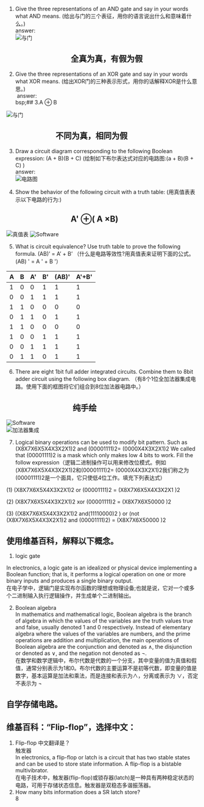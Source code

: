 1) Give the three representations of an AND gate and say in your words what AND means. (给出与门的三个表征，用你的语言说出什么和意味着什么。)     
answer:  
![与门](images/与门.jpg)  
## &nbsp;&nbsp;&nbsp;&nbsp;&nbsp;&nbsp;&nbsp;&nbsp;&nbsp;&nbsp;&nbsp;&nbsp;&nbsp;&nbsp;&nbsp;&nbsp;&nbsp;&nbsp;&nbsp;&nbsp;&nbsp;&nbsp;&nbsp;&nbsp;&nbsp;&nbsp;&nbsp;&nbsp;&nbsp;&nbsp;&nbsp;&nbsp;&nbsp;&nbsp;全真为真，有假为假


 2) Give the three representations of an XOR gate and say in your words what XOR means. (给出XOR门的三种表示形式，用你的话解释XOR是什么意思。)    
&nbsp;answer:   
bsp;## 3.A &oplus; B  

 ![与门](images/第七周2题.jpg)  
 ## &nbsp;&nbsp;&nbsp;&nbsp;&nbsp;&nbsp;&nbsp;&nbsp;&nbsp;&nbsp;&nbsp;&nbsp;&nbsp;&nbsp;&nbsp;&nbsp;&nbsp;&nbsp;&nbsp;&nbsp;&nbsp;&nbsp;&nbsp;&nbsp;&nbsp;&nbsp;不同为真，相同为假

  3) Draw a circuit diagram corresponding to the following Boolean expression: (A + B)(B + C)  (绘制如下布尔表达式对应的电路图:(a + B)(B + C)   )  
  answer:  
  ![电路图](images/第七周3题.jpg)


  4) Show the behavior of the following circuit with a truth table:  (用真值表表示以下电路的行为:)    
 ## &nbsp;&nbsp;&nbsp;&nbsp;&nbsp;&nbsp;&nbsp;&nbsp;&nbsp;&nbsp;&nbsp;&nbsp;&nbsp;&nbsp;&nbsp;&nbsp;&nbsp;&nbsp;&nbsp;&nbsp;&nbsp;&nbsp;&nbsp;&nbsp;&nbsp;&nbsp;&nbsp;&nbsp;&nbsp;&nbsp;&nbsp;&nbsp;&nbsp; A' &oplus;( A &times;B)
 ![真值表](images/第七周4题.jpg)
  ![Software](images/电路1.jpg)

5) What is circuit equivalence? Use truth table to prove the following formula. (AB)’ = A’ + B’  （什么是电路等效性?用真值表来证明下面的公式。(AB) ' = A ' + B '）

|A|B|A'|B'|(AB)'|A'+B'|  
|-|-|-|-|-|-|  
|1|0|0|1|1|1|  
|0|0|1|1|1|1|  
|1|1|0|0|0|0|  
|0|1|1|0|1|1|  
|1|1|0|0|0|0|  
|1|0|0|1|1|1|  
|0|0|1|1|1|1|  
|0|1|1|0|1|1|    



6) There are eight 1bit full adder integrated circuits. Combine them to 8bit adder circuit using the following box diagram.  （有8个1位全加法器集成电路。使用下面的框图将它们组合到8位加法器电路中。）    
## &nbsp;&nbsp;&nbsp;&nbsp;&nbsp;&nbsp;&nbsp;&nbsp;&nbsp;&nbsp;&nbsp;&nbsp;&nbsp;&nbsp;&nbsp;&nbsp;&nbsp;&nbsp;&nbsp;&nbsp;&nbsp;&nbsp;&nbsp;&nbsp;&nbsp;&nbsp;&nbsp;&nbsp;&nbsp;&nbsp;&nbsp;&nbsp;&nbsp;&nbsp;&nbsp;纯手绘
![Software](images/框图.jpg)  
![加法器集成](images/IMG_20181021_233336.jpg)

7) Logical binary operations can be used to modify bit pattern. Such as (X8X7X6X5X4X3X2X1)2 and (00001111)2= (0000X4X3X2X1)2 We called that (00001111)2 is a mask which only makes low 4 bits to work. Fill the follow expression（逻辑二进制操作可以用来修改位模式。例如(X8X7X6X5X4X3X2X1)2和(00001111)2= (0000X4X3X2X1)2我们称之为(00001111)2是一个面具，它只使低4位工作。填充下列表达式）
  
(1)  (X8X7X6X5X4X3X2X1)2 or (00001111)2 = (X8X7X6X5X4X3X2X1           )2   

(2)  (X8X7X6X5X4X3X2X1)2 xor (00001111)2 = (X8X7X6X50000           )2  

(3)  ((X8X7X6X5X4X3X2X1)2 and(11110000)2 ) or  (not (X8X7X6X5X4X3X2X1)2 and (00001111)2)  =  (X8X7X6X50000           )2
 ## 使用维基百科，解释以下概念。  
  1) logic gate  

  In electronics, a logic gate is an idealized or physical device implementing a Boolean function; that is, it performs a logical operation on one or more binary inputs and produces a single binary output.    
  在电子学中，逻辑门是实现布尔函数的理想或物理设备;也就是说，它对一个或多个二进制输入执行逻辑操作，并生成单个二进制输出。   

  2) Boolean algebra  
   In mathematics and mathematical logic, Boolean algebra is the branch of algebra in which the values of the variables are the truth values true and false, usually denoted 1 and 0 respectively. Instead of elementary algebra where the values of the variables are numbers, and the prime operations are addition and multiplication, the main operations of Boolean algebra are the conjunction and denoted as ∧, the disjunction or denoted as ∨, and the negation not denoted as ¬.  
   在数学和数学逻辑中，布尔代数是代数的一个分支，其中变量的值为真值和假值，通常分别表示为1和0。布尔代数的主要运算不是初等代数，即变量的值是数字，基本运算是加法和乘法，而是连接和表示为∧，分离或表示为 ∨，否定不表示为 ¬

## 自学存储电路。  
## 维基百科：“Flip-flop”，选择中文：  
  1) Flip-flop 中文翻译是？  
  触发器   
  In electronics, a flip-flop or latch is a circuit that has two stable states and can be used to store state information. A flip-flop is a bistable multivibrator.   
  在电子技术中，触发器(flip-flop)或锁存器(latch)是一种具有两种稳定状态的电路，可用于存储状态信息。触发器是双稳态多谐振荡器。
  2) How many bits information does a SR latch store?  
  8